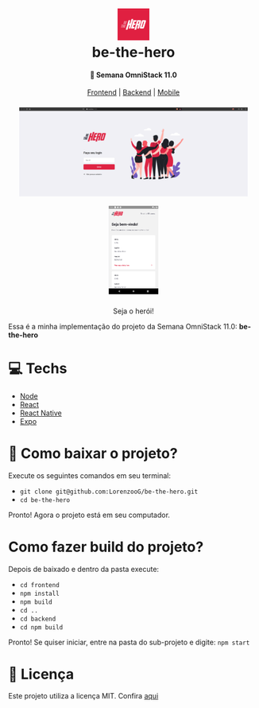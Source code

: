 <div align="center">

<h1><img src="docs/icon.png" width="64">
<div>
<strong>be-the-hero</strong>
<div>
</h1>

#### :rocket: Semana OmniStack 11.0

<p> 
<a href="web">Frontend</a> |
<a href="backend">Backend</a> |
<a href="mobile">Mobile</a>
</p>

<div align="center">
<img src="web/docs/screenshot.png" width="460" style="margin: 8px">

<img src="mobile/docs/screenshot.png" width="100" style="margin: 8px">
</div>

Seja o herói!

</div>

Essa é a minha implementação do projeto da Semana OmniStack 11.0: **be-the-hero**

# :computer: Techs

- [Node](https://nodejs.org)
- [React](https://reactjs.org)
- [React Native](https://reactnative.dev)
- [Expo](https://expo.io)

# :hammer: Como baixar o projeto?

Execute os seguintes comandos em seu terminal:

- `git clone git@github.com:LorenzooG/be-the-hero.git`
- `cd be-the-hero`

Pronto! Agora o projeto está em seu computador.

# Como fazer build do projeto?

Depois de baixado e dentro da pasta execute:

- `cd frontend`
- `npm install`
- `npm build`
- `cd ..`
- `cd backend`
- `cd npm build`

Pronto! Se quiser iniciar, entre na pasta do sub-projeto e digite: `npm start`

# :memo: Licença

Este projeto utiliza a licença MIT. Confira [aqui](LICENSE)
